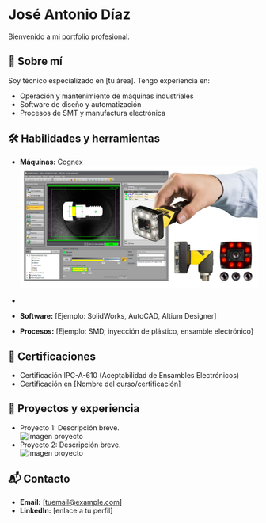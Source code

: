 # José Antonio Díaz

Bienvenido a mi portfolio profesional.

## 📌 Sobre mí
Soy técnico especializado en [tu área]. Tengo experiencia en:
- Operación y mantenimiento de máquinas industriales
- Software de diseño y automatización
- Procesos de SMT y manufactura electrónica

## 🛠 Habilidades y herramientas
- **Máquinas:** Cognex
![Cognex camera](Imagenes/cognex.jpg)

- 
- **Software:** [Ejemplo: SolidWorks, AutoCAD, Altium Designer]
- **Procesos:** [Ejemplo: SMD, inyección de plástico, ensamble electrónico]

## 📜 Certificaciones
- Certificación IPC-A-610 (Aceptabilidad de Ensambles Electrónicos)
- Certificación en [Nombre del curso/certificación]

## 📂 Proyectos y experiencia
- Proyecto 1: Descripción breve.  
  ![Imagen proyecto](imagenes/proyecto1.jpg)
- Proyecto 2: Descripción breve.  
  ![Imagen proyecto](imagenes/proyecto2.jpg)

## 📬 Contacto
- **Email:** [tuemail@example.com]
- **LinkedIn:** [enlace a tu perfil]
